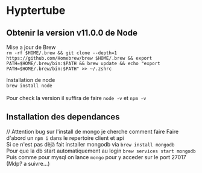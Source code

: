 # Hyptertube

## Obtenir la version v11.0.0 de Node
Mise a jour de Brew <br>
`rm -rf $HOME/.brew && git clone --depth=1 https://github.com/Homebrew/brew $HOME/.brew && export PATH=$HOME/.brew/bin:$PATH && brew update && echo "export PATH=$HOME/.brew/bin:$PATH" >> ~/.zshrc`

Installation de node <br>
`brew install node` <br><br>
Pour check la version il suffira de faire `node -v` et `npm -v`

## Installation des dependances
// Attention bug sur l'install de mongo je cherche comment faire
Faire d'abord un `npm i` dans le repertoire client et api <br>
Si ce n'est pas dèjà fait installer mongodb via `brew install mongodb` <br>
Pour que la db start automatiquement au login `brew services start mongodb` <br>
Puis comme pour mysql on lance `mongo` pour y acceder sur le port 27017 (Mdp? a suivre...) <br>

